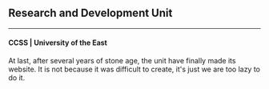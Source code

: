 ## Research and Development Unit
----------------------------------
#### CCSS | University of the East

At last, after several years of stone age, the unit have finally made its website. It is not because it was difficult to create, it's just we are too lazy to do it. 
